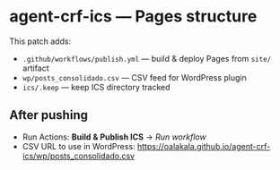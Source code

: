 # agent-crf-ics — Pages structure

This patch adds:
- `.github/workflows/publish.yml` — build & deploy Pages from `site/` artifact
- `wp/posts_consolidado.csv` — CSV feed for WordPress plugin
- `ics/.keep` — keep ICS directory tracked

## After pushing
- Run Actions: **Build & Publish ICS** → *Run workflow*
- CSV URL to use in WordPress:
  https://oalakala.github.io/agent-crf-ics/wp/posts_consolidado.csv